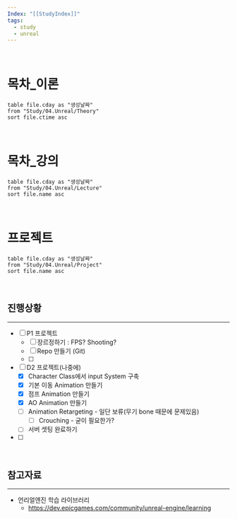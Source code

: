 ```yaml
---
Index: "[[StudyIndex]]"
tags:
  - study
  - unreal
---
```

   
   
# 목차_이론
```dataview
table file.cday as "생성날짜"
from "Study/04.Unreal/Theory"
sort file.ctime asc
```
   
   
   
# 목차_강의
```dataview
table file.cday as "생성날짜"
from "Study/04.Unreal/Lecture"
sort file.name asc
```
   
   
# 프로젝트
```dataview
table file.cday as "생성날짜"
from "Study/04.Unreal/Project"
sort file.name asc
```
   
   
## 진행상황
---
- [ ] P1 프로젝트
	- [ ] 장르정하기 : FPS? Shooting?
	- [ ] Repo 만들기 (Git)
	- [ ] 
- [ ] D2 프로젝트(나중에)
	- [x] Character Class에서 input System 구축
	- [x] 기본 이동 Animation 만들기
	- [x] 점프 Animation 만들기
	- [x] AO Animation 만들기
	- [ ] Animation Retargeting - 일단 보류(무기 bone 때문에 문제있음)
		- [ ] Crouching - 굳이 필요한가?
	- [ ] 서버 셋팅 완료하기
- [ ] 
   
   
## 참고자료
---
* 언리얼엔진 학습 라이브러리
	* https://dev.epicgames.com/community/unreal-engine/learning